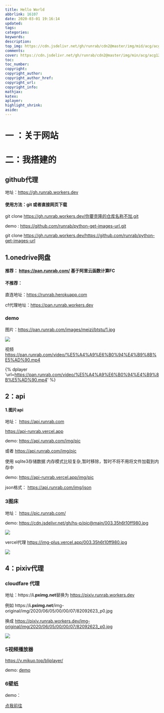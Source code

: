 ```yaml
---
title: Hello World
abbrlink: 16107
date: 2020-03-01 19:16:14
updated:
tags:
categories:
keywords:
description:
top_img: https://cdn.jsdelivr.net/gh/runrab/cdn2@master/img/mid/acg/acg129.jpeg
comments:
cover: https://cdn.jsdelivr.net/gh/runrab/cdn2@master/img/min/acg/acg129.jpeg
toc:
toc_number:
copyright:
copyright_author:
copyright_author_href:
copyright_url:
copyright_info:
mathjax:
katex:
aplayer:
highlight_shrink:
aside:
---
```


# 一 ：关于网站

# 二：我搭建的

## github代理

地址：https://gh.runrab.workers.dev

#### 使用方法：git 或者直接网页下载

git clone https://gh.runrab.workers.dev/你要克隆的仓库名称不加.git

demo :  https://github.com/runrab/python-get-images-url.git

git clone https://gh.runrab.workers.dev/https://github.com/runrab/python-get-images-url

## 1.onedrive网盘

#### 推荐： https://pan.runrab.com/  基于阿里云函数计算FC 

#### 不推荐：

直连地址：https://runrab.herokuapp.com

cf代理地址：https://pan.runrab.workers.dev

### demo

图片：https://pan.runrab.com/images/meizi/btstu/1.jpg

![](https://pan.runrab.com/images/meizi/btstu/1.jpg)

视频 https://pan.runrab.com/video/%E5%A4%A9%E6%B0%94%E4%B9%8B%E5%AD%90.mp4

{% dplayer 'url=https://pan.runrab.com/video/%E5%A4%A9%E6%B0%94%E4%B9%8B%E5%AD%90.mp4' %} 

## 2：api

#### 1.图片api

地址： https://api.runrab.com

https://api-runrab.vercel.app

demo:  https://api.runrab.com/img/pic

或者 https://api.runrab.com/img/pic

使用 sqlite3存储数据 内存模式比较复杂,暂时移除，暂时不将不用将文件加载到内存中

demo: https://api-runrab.vercel.app/img/pic

json格式： https://api.runrab.com/img/json

### 3图床 

地址： https://pic.runrab.com/

demo:  https://cdn.jsdelivr.net/gh/hs-p/pic@main/003.35h6t10ff980.jpg

![](https://cdn.jsdelivr.net/gh/hs-p/pic@main/003.35h6t10ff980.jpg)

vercel代理 https://img-plus.vercel.app/003.35h6t10ff980.jpg

![](https://img-plus.vercel.app/003.35h6t10ff980.jpg)

## 4：pixiv代理

### cloudfare 代理

地址：https://**i.pximg.net**替换为 https://pixiv.runrab.workers.dev

例如 https://**i.pximg.net**/img-original/img/2020/06/05/00/00/07/82092623_p0.jpg

换成  https://pixiv.runrab.workers.dev/img-original/img/2020/06/05/00/00/07/82092623_p0.jpg

![](https://pixiv.runrab.workers.dev/img-original/img/2020/06/05/00/00/07/82092623_p0.jpg)

### 5视频播放器

https://v.mikuo.top/bliplayer/

demo: [demo](https://v.mikuo.top/bliplayer/?url=https%3A%2F%2Fpan.runrab.com%2Fvideo%2F%25E5%25A4%25A9%25E6%25B0%2594%25E4%25B9%258B%25E5%25AD%2590.mp4)

### 6壁纸

demo：

[点我前往](https://v.mikuo.top/wallpaper)
